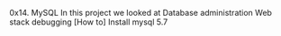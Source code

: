 0x14. MySQL
In this project we looked at
Database administration
Web stack debugging
[How to] Install mysql 5.7
